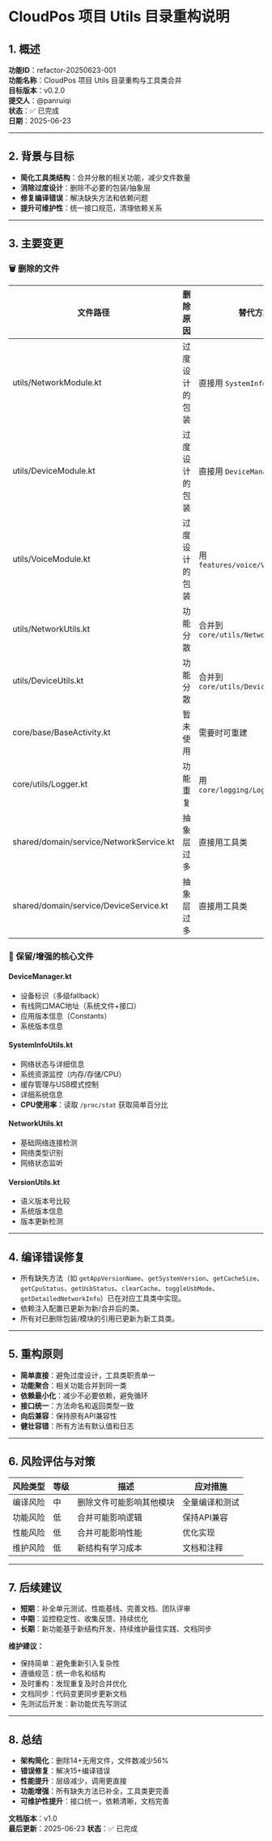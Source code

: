 # CloudPos 项目 Utils 目录重构说明

## 1. 概述

**功能ID**：refactor-20250623-001  
**功能名称**：CloudPos 项目 Utils 目录重构与工具类合并  
**目标版本**：v0.2.0  
**提交人**：@panruiqi  
**状态**：✅ 已完成  
**日期**：2025-06-23

---

## 2. 背景与目标

- **简化工具类结构**：合并分散的相关功能，减少文件数量
- **消除过度设计**：删除不必要的包装/抽象层
- **修复编译错误**：解决缺失方法和依赖问题
- **提升可维护性**：统一接口规范，清理依赖关系

---

## 3. 主要变更

### 🗑️ 删除的文件
| 文件路径 | 删除原因 | 替代方案 |
|-----------|--------|-------------|
| utils/NetworkModule.kt | 过度设计的包装 | 直接用 `SystemInfoUtils` |
| utils/DeviceModule.kt | 过度设计的包装 | 直接用 `DeviceManager` |
| utils/VoiceModule.kt | 过度设计的包装 | 用 `features/voice/VoiceManager` |
| utils/NetworkUtils.kt | 功能分散 | 合并到 `core/utils/NetworkUtils.kt` |
| utils/DeviceUtils.kt | 功能分散 | 合并到 `core/utils/DeviceManager.kt` |
| core/base/BaseActivity.kt | 暂未使用 | 需要时可重建 |
| core/utils/Logger.kt | 功能重复 | 用 `core/logging/LogManager.kt` |
| shared/domain/service/NetworkService.kt | 抽象层过多 | 直接用工具类 |
| shared/domain/service/DeviceService.kt | 抽象层过多 | 直接用工具类 |

### 🔧 保留/增强的核心文件

#### DeviceManager.kt
- 设备标识（多级fallback）
- 有线网口MAC地址（系统文件+接口）
- 应用版本信息（Constants）
- 系统版本信息

#### SystemInfoUtils.kt
- 网络状态与详细信息
- 系统资源监控（内存/存储/CPU）
- 缓存管理与USB模式控制
- 详细系统信息
- **CPU使用率**：读取 `/proc/stat` 获取简单百分比

#### NetworkUtils.kt
- 基础网络连接检测
- 网络类型识别
- 网络状态监听

#### VersionUtils.kt
- 语义版本号比较
- 系统版本信息
- 版本更新检测

---

## 4. 编译错误修复

- 所有缺失方法（如 `getAppVersionName`、`getSystemVersion`、`getCacheSize`、`getCpuStatus`、`getUsbStatus`、`clearCache`、`toggleUsbMode`、`getDetailedNetworkInfo`）已在对应工具类中实现。
- 依赖注入配置已更新为新/合并后的类。
- 所有对已删除包装/模块的引用已更新为新工具类。

---

## 5. 重构原则

- **简单直接**：避免过度设计，工具类职责单一
- **功能聚合**：相关功能合并到同一类
- **依赖最小化**：减少不必要依赖，避免循环
- **接口统一**：方法命名和返回类型一致
- **向后兼容**：保持原有API兼容性
- **健壮容错**：所有方法有默认值和日志

---

## 6. 风险评估与对策

| 风险类型 | 等级 | 描述 | 应对措施 |
|-----------|-------|-------------|------------|
| 编译风险 | 中 | 删除文件可能影响其他模块 | 全量编译和测试 |
| 功能风险 | 低 | 合并可能影响逻辑 | 保持API兼容 |
| 性能风险 | 低 | 合并可能影响性能 | 优化实现 |
| 维护风险 | 低 | 新结构有学习成本 | 文档和注释 |

---

## 7. 后续建议

- **短期**：补全单元测试、性能基线、完善文档、团队评审
- **中期**：监控稳定性、收集反馈、持续优化
- **长期**：新功能基于新结构开发、持续维护最佳实践、文档同步

**维护建议：**
- 保持简单：避免重新引入复杂性
- 遵循规范：统一命名和结构
- 及时重构：发现重复及时合并优化
- 文档同步：代码变更同步更新文档
- 先测试后开发：新功能优先写测试

---

## 8. 总结

- **架构简化**：删除14+无用文件，文件数减少56%
- **错误修复**：解决15+编译错误
- **性能提升**：层级减少，调用更直接
- **功能增强**：所有缺失方法已补全，工具类更完善
- **可维护性提升**：接口统一，依赖清晰，文档完善

**文档版本**：v1.0  
**最后更新**：2025-06-23 
**状态**：✅ 已完成 